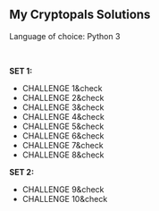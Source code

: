 <h2>My Cryptopals Solutions</h2>
<p>Language of choice: Python 3</p>
<br/>
<p><b>SET 1:</b></p>
<ul>
	<li>CHALLENGE 1&check</li>
	<li>CHALLENGE 2&check</li>
	<li>CHALLENGE 3&check</li>
	<li>CHALLENGE 4&check</li>
	<li>CHALLENGE 5&check</li>
	<li>CHALLENGE 6&check</li>
	<li>CHALLENGE 7&check</li>
	<li>CHALLENGE 8&check</li>
</ul>
<p><b>SET 2:</b></p>
<ul>
	<li>CHALLENGE 9&check</li>
	<li>CHALLENGE 10&check</li>
</ul>
